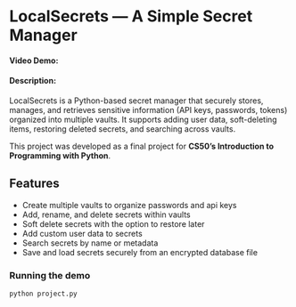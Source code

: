 # LocalSecrets — A Simple Secret Manager

#### Video Demo:

#### Description:
LocalSecrets is a Python-based secret manager that securely stores, manages, and retrieves sensitive information (API keys, passwords, tokens) organized into multiple vaults. It supports adding user data, soft-deleting items, restoring deleted secrets, and searching across vaults.

This project was developed as a final project for **CS50’s Introduction to Programming with Python**.

## Features
- Create multiple vaults to organize passwords and api keys
- Add, rename, and delete secrets within vaults
- Soft delete secrets with the option to restore later
- Add custom user data to secrets
- Search secrets by name or metadata
- Save and load secrets securely from an encrypted database file

### Running the demo
```bash
python project.py

